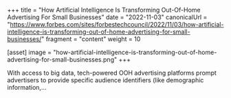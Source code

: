 +++
title = "How Artificial Intelligence Is Transforming Out-Of-Home Advertising For Small Businesses"
date = "2022-11-03"
canonicalUrl = "https://www.forbes.com/sites/forbestechcouncil/2022/11/03/how-artificial-intelligence-is-transforming-out-of-home-advertising-for-small-businesses/"
fragment = "content"
weight = 10

[asset]
    image = "how-artificial-intelligence-is-transforming-out-of-home-advertising-for-small-businesses.png"
+++

With access to big data, tech-powered OOH advertising platforms prompt 
advertisers to provide specific audience identifiers (like demographic 
information,...
